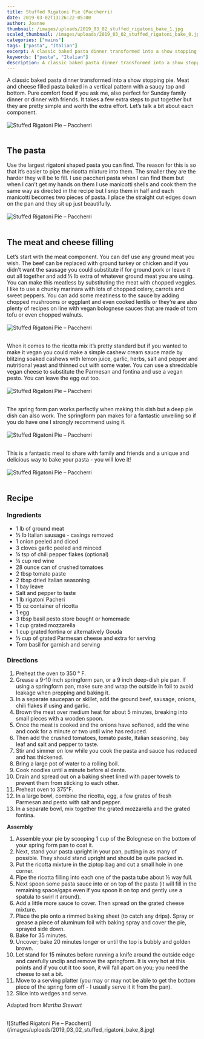 ```yaml
---
title: Stuffed Rigatoni Pie (Paccherri)
date: 2019-03-02T13:26:22-05:00
author: Joanne
thumbnail: /images/uploads/2019_03_02_stuffed_rigatoni_bake_1.jpg
scaled_thumbnail: /images/uploads/2019_03_02_stuffed_rigatoni_bake_0.jpg
categories: ["mains"]
tags: ["pasta", "Italian"]
excerpt: A classic baked pasta dinner transformed into a show stopping pie
keywords: ["pasta", "Italian"]
description: A classic baked pasta dinner transformed into a show stopping pie. Meat and cheese filled pasta baked in a vertical pattern with a saucy top and bottom
---
```


A classic baked pasta dinner transformed into a show stopping pie. Meat and cheese filled pasta baked in a vertical pattern with a saucy top and bottom. Pure comfort food if you ask me, also perfect for Sunday family dinner or dinner with friends. It takes a few extra steps to put together but they are pretty simple and worth the extra effort. Let’s talk a bit about each component. 
</br>
</br>
![Stuffed Rigatoni Pie – Paccherri](/images/uploads/2019_03_02_stuffed_rigatoni_bake_2.jpg)
</br>
</br>

## The pasta 
Use the largest rigatoni shaped pasta you can find. The reason for this is so that it’s easier to pipe the ricotta mixture into them. The smaller they are the harder they will be to fill. I use paccheri pasta when I can find them but when I can’t get my hands on them I use manicotti shells and cook them the same way as directed in the recipe but I snip them in half and each manicotti becomes two pieces of pasta. I place the straight cut edges down on the pan and they sit up just beautifully.
</br>
</br>
![Stuffed Rigatoni Pie – Paccherri](/images/uploads/2019_03_02_stuffed_rigatoni_bake_3.jpg)
</br>
</br>

## The meat and cheese filling 
Let’s start with the meat component. You can def use any ground meat you wish. The beef can be replaced with ground turkey or chicken and if you didn’t want the sausage you could substitute if for ground pork or leave it out all together and add &frac12; lb extra of whatever ground meat you are using. You can make this meatless by substituting the meat with chopped veggies. I like to use a chunky marinara with lots of chopped celery, carrots and sweet peppers. You can add some meatiness to the sauce by adding chopped mushrooms or eggplant and even cooked lentils or they’re are also plenty of recipes on line with vegan bolognese sauces that are made of torn tofu or even chopped walnuts.
</br>
</br>
![Stuffed Rigatoni Pie – Paccherri](/images/uploads/2019_03_02_stuffed_rigatoni_bake_4.jpg)
</br>
</br>

When it comes to the ricotta mix it’s pretty standard but if you wanted to make it vegan you could make a simple cashew cream sauce made by blitzing soaked cashews with lemon juice, garlic, herbs, salt and pepper and nutritional yeast and thinned out with some water.  You can use a shreddable vegan cheese to substitute the Parmesan and fontina  and use a vegan pesto. You can leave the egg out too. 
</br>
</br>
![Stuffed Rigatoni Pie – Paccherri](/images/uploads/2019_03_02_stuffed_rigatoni_bake_5.jpg)
</br>
</br>

The spring form pan works perfectly when making this dish but a deep pie dish can also work. The springform pan makes for a fantastic unveiling so if you do have one I strongly recommend using it.
</br>
</br>
![Stuffed Rigatoni Pie – Paccherri](/images/uploads/2019_03_02_stuffed_rigatoni_bake_6.jpg)
</br>
</br>

This is a fantastic meal to share with family and friends and a unique and delicious way to bake your pasta - you will love it! 
</br>
</br>
![Stuffed Rigatoni Pie – Paccherri](/images/uploads/2019_03_02_stuffed_rigatoni_bake_7.jpg)
</br>
</br>

## Recipe
### Ingredients

* <span itemprop="ingredients">1 lb of ground meat </span>
* <span itemprop="ingredients">&frac12; lb Italian sausage - casings removed </span>
* <span itemprop="ingredients">1 onion peeled and diced </span>
* <span itemprop="ingredients">3 cloves garlic peeled and minced </span>
* <span itemprop="ingredients">&frac14; tsp of chili pepper flakes (optional)</span>
* <span itemprop="ingredients">&frac14; cup red wine </span>
* <span itemprop="ingredients">28 ounce can of crushed tomatoes </span>
* <span itemprop="ingredients">2 tbsp tomato paste </span>
* <span itemprop="ingredients">2 tbsp dried Italian seasoning</span>
* <span itemprop="ingredients">1 bay leave </span>
* <span itemprop="ingredients">Salt and pepper to taste </span>
* <span itemprop="ingredients">1 lb rigatoni Pacheri</span>
* <span itemprop="ingredients">15 oz container of ricotta </span>
* <span itemprop="ingredients">1 egg </span>
* <span itemprop="ingredients">3 tbsp basil pesto store bought or homemade </span>
* <span itemprop="ingredients">1 cup grated mozzarella </span>
* <span itemprop="ingredients">1 cup grated fontina or alternatively Gouda </span>
* <span itemprop="ingredients">&frac12; cup of grated Parmesan cheese and extra  for serving </span>
* <span itemprop="ingredients">Torn basil for garnish and serving </span>

### Directions

1. Preheat the oven to 350 &deg; F. 
2. Grease a 9-10 inch springform pan, or a 9 inch deep-dish pie pan. If using a springform pan, make sure and wrap the outside in foil to avoid leakage when prepping and baking it. 
3. In a separate saucepan or skillet, add the ground beef, sausage, onions, chili flakes if using and garlic. 
4. Brown the meat over medium heat for about 5 minutes, breaking into small pieces with a wooden spoon. 
5. Once the meat is cooked and the onions have softened, add the wine and cook for a minute or two until wine has reduced. 
6. Then add the crushed tomatoes, tomato paste, Italian seasoning, bay leaf and salt and pepper to taste. 
7. Stir and simmer on low while you cook the pasta and sauce has reduced and has thickened. 
8. Bring a large pot of water to a rolling boil. 
9. Cook noodles until a minute before al dente. 
10. Drain and spread out on a baking sheet lined with paper towels to prevent them from sticking to each other. 
11. Preheat oven to 375&deg;F.
12. In a large bowl, combine the ricotta, egg, a few grates of fresh Parmesan and pesto with salt and pepper. 
13. In a separate bowl, mix together the grated mozzarella and the grated fontina.

__Assembly__

1. Assemble your pie by scooping 1 cup of the Bolognese on the bottom of your spring form pan to coat it. 
2. Next, stand your pasta upright in your pan, putting in as many of possible. They should stand upright and should be quite packed in. 
3. Put the ricotta mixture in the ziptop bag and cut a small hole in one corner. 
4. Pipe the ricotta filling into each one of the pasta tube about &frac12; way full. 
5. Next spoon some pasta sauce into or on top of the pasta (it will fill in the remaining space/gaps even if you spoon it on top and gently use a spatula to swirl it around). 
6. Add a little more sauce to cover. Then spread on the grated cheese mixture.
7. Place the pie onto a rimmed baking sheet (to catch any drips). Spray or grease a piece of aluminum foil with baking spray and cover the pie, sprayed side down. 
8. Bake for 35 minutes. 
9. Uncover; bake 20 minutes longer or until the top is bubbly and golden brown. 
10. Let stand for 15 minutes before running a knife around the outside edge and carefully unclip and remove the springform. It is very hot at this points and if you cut it too soon, it will fall apart on you; you need the cheese to set a bit. 
11. Move to a serving platter (you may or may not be able to get the bottom piece of the spring form off - I usually serve it it from the pan). 
12. Slice into wedges and serve.

Adapted from _Martha Stewart_

</br>
![Stuffed Rigatoni Pie – Paccherri](/images/uploads/2019_03_02_stuffed_rigatoni_bake_8.jpg)
